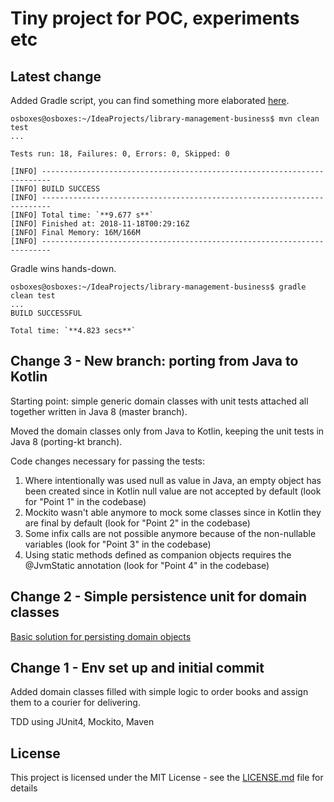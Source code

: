 
# Tiny project for POC, experiments etc




## Latest change

Added Gradle script, you can find something more elaborated [here](https://github.com/francesco-losciale/library-management-persistence/blob/master/build.gradle).

```
osboxes@osboxes:~/IdeaProjects/library-management-business$ mvn clean test
...

Tests run: 18, Failures: 0, Errors: 0, Skipped: 0

[INFO] ------------------------------------------------------------------------
[INFO] BUILD SUCCESS
[INFO] ------------------------------------------------------------------------
[INFO] Total time: `**9.677 s**`
[INFO] Finished at: 2018-11-18T00:29:16Z
[INFO] Final Memory: 16M/166M
[INFO] ------------------------------------------------------------------------

```
Gradle wins hands-down.
```
osboxes@osboxes:~/IdeaProjects/library-management-business$ gradle clean test
...
BUILD SUCCESSFUL

Total time: `**4.823 secs**`

```


## Change 3 - New branch: porting from Java to Kotlin

Starting point: simple generic domain classes with unit tests attached all together written in Java 8 (master branch).

Moved the domain classes only from Java to Kotlin, keeping the unit tests in Java 8 (porting-kt branch). 

Code changes necessary for passing the tests:

1. Where intentionally was used null as value in Java, an empty object has been created since in Kotlin null value are not accepted by default (look for "Point 1" in the codebase)
2. Mockito wasn't able anymore to mock some classes since in Kotlin they are final by default (look for "Point 2" in the codebase)
3. Some infix calls are not possible anymore because of the non-nullable variables (look for "Point 3" in the codebase)
4. Using static methods defined as companion objects requires the @JvmStatic annotation (look for "Point 4" in the codebase)


## Change 2 - Simple persistence unit for domain classes

[Basic solution for persisting domain objects](https://github.com/francesco-losciale/library-management-persistence)


## Change 1 - Env set up and initial commit

Added domain classes filled with simple logic to order books and assign them to a courier for delivering.

TDD using JUnit4, Mockito, Maven


## License

This project is licensed under the MIT License - see the [LICENSE.md](LICENSE.md) file for details
